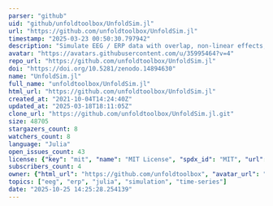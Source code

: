 ```yaml
---
parser: "github"
uid: "github/unfoldtoolbox/UnfoldSim.jl"
url: "https://github.com/unfoldtoolbox/UnfoldSim.jl"
timestamp: "2025-03-23 00:50:30.797942"
description: "Simulate EEG / ERP data with overlap, non-linear effects, multiple regression"
avatar: "https://avatars.githubusercontent.com/u/35995464?v=4"
repo_url: "https://github.com/unfoldtoolbox/UnfoldSim.jl"
doi: "https://doi.org/10.5281/zenodo.14894630"
name: "UnfoldSim.jl"
full_name: "unfoldtoolbox/UnfoldSim.jl"
html_url: "https://github.com/unfoldtoolbox/UnfoldSim.jl"
created_at: "2021-10-04T14:24:40Z"
updated_at: "2025-03-18T18:11:05Z"
clone_url: "https://github.com/unfoldtoolbox/UnfoldSim.jl.git"
size: 48705
stargazers_count: 8
watchers_count: 8
language: "Julia"
open_issues_count: 43
license: {"key": "mit", "name": "MIT License", "spdx_id": "MIT", "url": "https://api.github.com/licenses/mit", "node_id": "MDc6TGljZW5zZTEz"}
subscribers_count: 4
owner: {"html_url": "https://github.com/unfoldtoolbox", "avatar_url": "https://avatars.githubusercontent.com/u/35995464?v=4", "login": "unfoldtoolbox", "type": "Organization"}
topics: ["eeg", "erp", "julia", "simulation", "time-series"]
date: "2025-10-25 14:25:28.254139"
---
```

